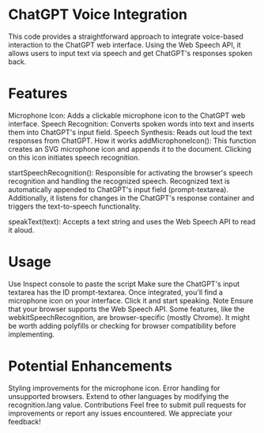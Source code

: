 # ChatGPT Voice Integration
This code provides a straightforward approach to integrate voice-based interaction to the ChatGPT web interface. Using the Web Speech API, it allows users to input text via speech and get ChatGPT's responses spoken back.

# Features
Microphone Icon: Adds a clickable microphone icon to the ChatGPT web interface.
Speech Recognition: Converts spoken words into text and inserts them into ChatGPT's input field.
Speech Synthesis: Reads out loud the text responses from ChatGPT.
How it works
addMicrophoneIcon(): This function creates an SVG microphone icon and appends it to the document. Clicking on this icon initiates speech recognition.

startSpeechRecognition(): Responsible for activating the browser's speech recognition and handling the recognized speech. Recognized text is automatically appended to ChatGPT's input field (prompt-textarea). Additionally, it listens for changes in the ChatGPT's response container and triggers the text-to-speech functionality.

speakText(text): Accepts a text string and uses the Web Speech API to read it aloud.

# Usage
Use Inspect console to paste the script
Make sure the ChatGPT's input textarea has the ID prompt-textarea.
Once integrated, you'll find a microphone icon on your interface. Click it and start speaking.
Note
Ensure that your browser supports the Web Speech API. Some features, like the webkitSpeechRecognition, are browser-specific (mostly Chrome). It might be worth adding polyfills or checking for browser compatibility before implementing.

# Potential Enhancements
Styling improvements for the microphone icon.
Error handling for unsupported browsers.
Extend to other languages by modifying the recognition.lang value.
Contributions
Feel free to submit pull requests for improvements or report any issues encountered. We appreciate your feedback!

